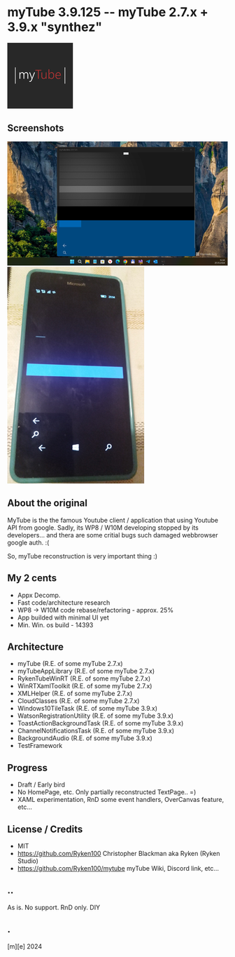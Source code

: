 # myTube 3.9.125 -- myTube 2.7.x + 3.9.x "synthez"
![](Images/logo.png)

## Screenshots
![](Images/shot01.png)
![](Images/shot02.png)

## About the original
MyTube is the the famous Youtube client / application that using Youtube API from google. Sadly, its WP8 / W10M developing stopped by its developers... and thera are some critial bugs such damaged webbrowser google auth. :(

So, myTube reconstruction is very important thing :) 

## My 2 cents
- Appx Decomp.
- Fast code/architecture research
- WP8 -> W10M code rebase/refactoring - approx. 25% 
- App builded with minimal UI yet
- Min. Win. os build - 14393

## Architecture
- myTube (R.E. of some myTube 2.7.x)
- myTubeAppLibrary (R.E. of some myTube 2.7.x)
- RykenTubeWinRT (R.E. of some myTube 2.7.x)
- WinRTXamlToolkit (R.E. of some myTube 2.7.x)
- XMLHelper (R.E. of some myTube 2.7.x)
- CloudClasses (R.E. of some myTube 2.7.x)
- Windows10TileTask (R.E. of some myTube 3.9.x)
- WatsonRegistrationUtility (R.E. of some myTube 3.9.x)
- ToastActionBackgroundTask (R.E. of some myTube 3.9.x)
- ChannelNotificationsTask (R.E. of some myTube 3.9.x)
- BackgroundAudio (R.E. of some myTube 3.9.x)
- TestFramework

## Progress
- Draft / Early bird
- No HomePage, etc. Only partially reconstructed TextPage.. =)
- XAML experimentation, RnD some event handlers, OverCanvas feature, etc...

## License / Credits
- MIT  
- https://github.com/Ryken100 Christopher Blackman aka Ryken (Ryken Studio) 
- https://github.com/Ryken100/mytube myTube Wiki, Discord link, etc...


## ..
As is. No support. RnD only. DIY

## .
[m][e] 2024
